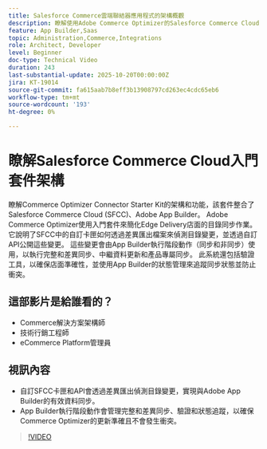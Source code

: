```yaml
---
title: Salesforce Commerce雲端聯結器應用程式的架構概觀
description: 瞭解使用Adobe Commerce Optimizer的Salesforce Commerce Cloud架構。
feature: App Builder,Saas
topic: Administration,Commerce,Integrations
role: Architect, Developer
level: Beginner
doc-type: Technical Video
duration: 243
last-substantial-update: 2025-10-20T00:00:00Z
jira: KT-19014
source-git-commit: fa615aab7b8eff3b13908797cd263ec4cdc65eb6
workflow-type: tm+mt
source-wordcount: '193'
ht-degree: 0%

---
```



# 瞭解Salesforce Commerce Cloud入門套件架構

瞭解Commerce Optimizer Connector Starter Kit的架構和功能，該套件整合了Salesforce Commerce Cloud (SFCC)、Adobe App Builder。 Adobe Commerce Optimizer使用入門套件來簡化Edge Delivery店面的目錄同步作業。 它說明了SFCC中的自訂卡匣如何透過差異匯出檔案來偵測目錄變更，並透過自訂API公開這些變更。 這些變更會由App Builder執行階段動作（同步和非同步）使用，以執行完整和差異同步、中繼資料更新和產品專屬同步。 此系統還包括驗證工具，以確保店面準確性，並使用App Builder的狀態管理來追蹤同步狀態並防止衝突。

## 這部影片是給誰看的？

* Commerce解決方案架構師
* 技術行銷工程師
* eCommerce Platform管理員

## 視訊內容

* 自訂SFCC卡匣和API會透過差異匯出偵測目錄變更，實現與Adobe App Builder的有效資料同步。
* App Builder執行階段動作會管理完整和差異同步、驗證和狀態追蹤，以確保Commerce Optimizer的更新準確且不會發生衝突。

>[!VIDEO](https://video.tv.adobe.com/v/3476062?captions=chi_hant&learn=on)
